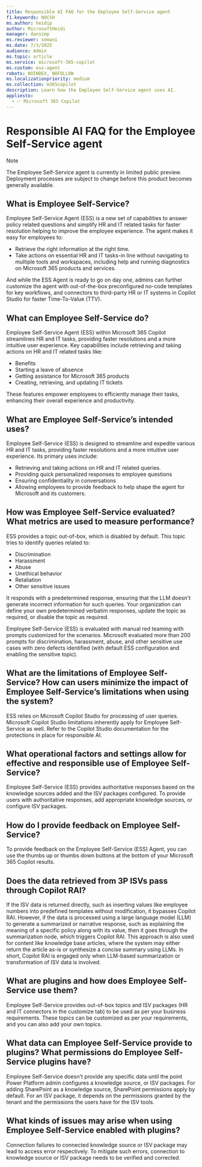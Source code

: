 ```yaml
---
title: Responsible AI FAQ for the Employee Self-Service agent
f1.keywords: NOCSH
ms.author: heidip
author: MicrosoftHeidi
manager: dansimp
ms.reviewer: semani
ms.date: 7/3/2025
audience: Admin
ms.topic: article
ms.service: microsoft-365-copilot
ms.custom: ess-agent
robots: NOINDEX, NOFOLLOW
ms.localizationpriority: medium
ms.collection: m365copilot
description: Learn how the Employee Self-Service agent uses AI.
appliesto:
  - ✅ Microsoft 365 Copilot
---
```


# Responsible AI FAQ for the Employee Self-Service agent

> [!NOTE]
> The Employee Self-Service agent is currently in limited public preview. Deployment processes are subject to change before this product becomes generally available.

## What is Employee Self-Service?

Employee Self-Service Agent (ESS) is a new set of capabilities to answer policy related questions and simplify HR and IT related tasks for faster resolution helping to improve the employee experience. The agent makes it easy for employees to:

- Retrieve the right information at the right time.
- Take actions on essential HR and IT tasks-in line without navigating to multiple tools and workspaces, including help and running diagnostics on Microsoft 365 products and services.

And while the ESS Agent is ready to go on day one, admins can further customize the agent with out-of-the-box preconfigured no-code templates for key workflows, and connectors to third-party HR or IT systems in Copilot Studio for faster Time-To-Value (TTV).

## What can Employee Self-Service do?

Employee Self-Service Agent (ESS) within Microsoft 365 Copilot streamlines HR and IT tasks, providing faster resolutions and a more intuitive user experience. Key capabilities include retrieving and taking actions on HR and IT related tasks like:

- Benefits
- Starting a leave of absence
- Getting assistance for Microsoft 365 products
- Creating, retrieving, and updating IT tickets

These features empower employees to efficiently manage their tasks, enhancing their overall experience and productivity.

## What are Employee Self-Service’s intended uses?

Employee Self-Service (ESS) is designed to streamline and expedite various HR and IT tasks, providing faster resolutions and a more intuitive user experience. Its primary uses include:

- Retrieving and taking actions on HR and IT related queries.
- Providing quick personalized responses to employee questions
- Ensuring confidentiality in conversations
- Allowing employees to provide feedback to help shape the agent for Microsoft and its customers.

## How was Employee Self-Service evaluated? What metrics are used to measure performance?

ESS provides a topic out-of-box, which is disabled by default. This topic tries to identify queries related to:

- Discrimination
- Harassment
- Abuse
- Unethical behavior
- Retaliation
- Other sensitive issues

It responds with a predetermined response, ensuring that the LLM doesn't generate incorrect information for such queries. Your organization can define your own predetermined verbatim responses, update the topic as required, or disable the topic as required.

Employee Self-Service (ESS) is evaluated with manual red teaming with prompts customized for the scenarios. Microsoft evaluated more than 200 prompts for discrimination, harassment, abuse, and other sensitive use cases with zero defects identified (with default ESS configuration and enabling the sensitive topic).

## What are the limitations of Employee Self-Service? How can users minimize the impact of Employee Self-Service’s limitations when using the system?

ESS relies on Microsoft Copilot Studio for processing of user queries. Microsoft Copilot Studio limitations inherently apply for Employee Self-Service as well. Refer to the Copilot Studio documentation for the protections in place for responsible AI.

## What operational factors and settings allow for effective and responsible use of Employee Self-Service?

Employee Self-Service (ESS) provides authoritative responses based on the knowledge sources added and the ISV packages configured. To provide users with authoritative responses, add appropriate knowledge sources, or configure ISV packages.

## How do I provide feedback on Employee Self-Service?

To provide feedback on the Employee Self-Service (ESS) Agent, you can use the thumbs up or thumbs down buttons at the bottom of your Microsoft 365 Copilot results.

## Does the data retrieved from 3P ISVs pass through Copilot RAI?

If the ISV data is returned directly, such as inserting values like employee numbers into predefined templates without modification, it bypasses Copilot RAI. However, if the data is processed using a large language model (LLM) to generate a summarized or narrative response, such as explaining the meaning of a specific policy along with its value, then it goes through the summarization node, which triggers Copilot RAI. This approach is also used for content like knowledge base articles, where the system may either return the article as-is or synthesize a concise summary using LLMs. In short, Copilot RAI is engaged only when LLM-based summarization or transformation of ISV data is involved.

## What are plugins and how does Employee Self-Service use them?

Employee Self-Service provides out-of-box topics and ISV packages (HR and IT connectors in the customize tab) to be used as per your business requirements. These topics can be customized as per your requirements, and you can also add your own topics.

## What data can Employee Self-Service provide to plugins? What permissions do Employee Self-Service plugins have?

Employee Self-Service doesn't provide any specific data until the point Power Platform admin configures a knowledge source, or ISV packages. For adding SharePoint as a knowledge source, SharePoint permissions apply by default. For an ISV package, it depends on the permissions granted by the tenant and the permissions the users have for the ISV tools.

## What kinds of issues may arise when using Employee Self-Service enabled with plugins?

Connection failures to connected knowledge source or ISV package may lead to access error respectively. To mitigate such errors, connection to knowledge source or ISV package needs to be verified and corrected.
